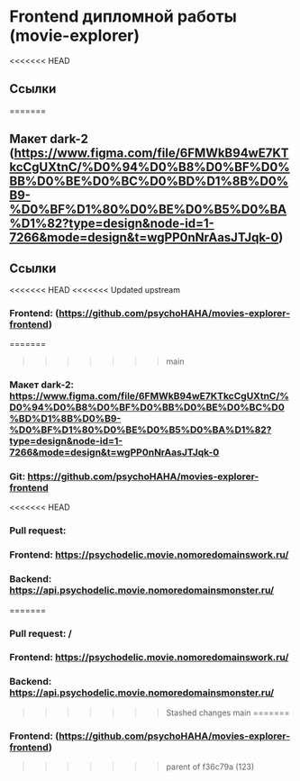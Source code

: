 # Frontend дипломной работы (movie-explorer)

<<<<<<< HEAD
## Ссылки

=======
## Макет dark-2 (https://www.figma.com/file/6FMWkB94wE7KTkcCgUXtnC/%D0%94%D0%B8%D0%BF%D0%BB%D0%BE%D0%BC%D0%BD%D1%8B%D0%B9-%D0%BF%D1%80%D0%BE%D0%B5%D0%BA%D1%82?type=design&node-id=1-7266&mode=design&t=wgPP0nNrAasJTJqk-0)

## Ссылки

<<<<<<< HEAD
<<<<<<< Updated upstream
### Frontend: (https://github.com/psychoHAHA/movies-explorer-frontend)
=======
>>>>>>> main
### Макет dark-2: https://www.figma.com/file/6FMWkB94wE7KTkcCgUXtnC/%D0%94%D0%B8%D0%BF%D0%BB%D0%BE%D0%BC%D0%BD%D1%8B%D0%B9-%D0%BF%D1%80%D0%BE%D0%B5%D0%BA%D1%82?type=design&node-id=1-7266&mode=design&t=wgPP0nNrAasJTJqk-0

### Git: https://github.com/psychoHAHA/movies-explorer-frontend

<<<<<<< HEAD
### Pull request: 

### Frontend: https://psychodelic.movie.nomoredomainswork.ru/

### Backend: https://api.psychodelic.movie.nomoredomainsmonster.ru/
=======
### Pull request: /

### Frontend: https://psychodelic.movie.nomoredomainswork.ru/

### Backend: https://api.psychodelic.movie.nomoredomainsmonster.ru/
>>>>>>> Stashed changes
>>>>>>> main
=======
### Frontend: (https://github.com/psychoHAHA/movies-explorer-frontend)
>>>>>>> parent of f36c79a (123)
